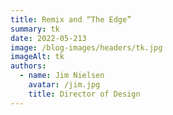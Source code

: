```yaml
---
title: Remix and “The Edge”
summary: tk
date: 2022-05-213
image: /blog-images/headers/tk.jpg
imageAlt: tk
authors:
  - name: Jim Nielsen
    avatar: /jim.jpg
    title: Director of Design
---
```

